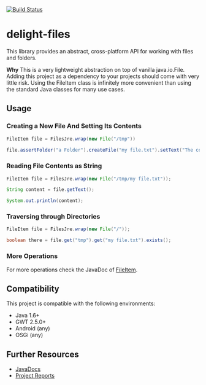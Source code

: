 [![Build Status](https://travis-ci.org/mxro/file-api.svg?branch=master)](https://travis-ci.org/mxro/file-api)

# delight-files

This library provides an abstract, cross-platform API for working with files and folders.

**Why** This is a very lightweight abstraction on top of vanilla java.io.File. 
Adding this project as a dependency to your projects should come with very little risk.
Using the FileItem class is infinitely more convenient than using the standard Java classes for many use cases.

## Usage

### Creating a New File And Setting Its Contents

```java
FileItem file = FilesJre.wrap(new File("/tmp"))
    
file.assertFolder("a Folder").createFile("my file.txt").setText("The content")
```


### Reading File Contents as String

```java
FileItem file = FilesJre.wrap(new File("/tmp/my file.txt"));

String content = file.getText();

System.out.println(content);
```

### Traversing through Directories

```java
FileItem file = FilesJre.wrap(new File("/"));

boolean there = file.get("tmp").get("my file.txt").exists();
```

### More Operations

For more operations check the JavaDoc of [FileItem](http://modules.appjangle.com/file-api/latest/apidocs/de/mxro/file/FileItem.html).



## Compatibility

This project is compatible with the following environments:

- Java 1.6+
- GWT 2.5.0+
- Android (any)
- OSGi (any)

## Further Resources

- [JavaDocs](http://modules.appjangle.com/delight-files/latest/apidocs/)
- [Project Reports](http://modules.appjangle.com/delight-files/latest/project-reports.html)



    
